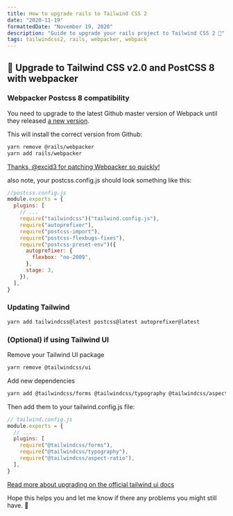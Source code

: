 ```yaml
---
title: How to upgrade rails to Tailwind CSS 2
date: "2020-11-19"
formattedDate: "November 19, 2020"
description: "Guide to upgrade your rails project to Tailwind CSS 2 🚀"
tags: tailwindcss2, rails, webpacker, webpack
---
```


## 🚀 Upgrade to Tailwind CSS v2.0 and PostCSS 8 with webpacker

### Webpacker Postcss 8 compatibility

You need to upgrade to the latest Github master version of Webpack until they released [a new version](https://github.com/rails/webpacker/issues/2782).

This will install the correct version from Github:

```bash
yarn remove @rails/webpacker
yarn add rails/webpacker
```

[Thanks, @excid3 for patching Webpacker so quickly!](https://github.com/rails/webpacker/pull/2783)

also note, your postcss.config.js should look something like this:

```js
//postcss.config.js
module.exports = {
  plugins: [
    // ...
    require("tailwindcss")("tailwind.config.js"),
    require("autoprefixer"),
    require("postcss-import"),
    require("postcss-flexbugs-fixes"),
    require("postcss-preset-env")({
      autoprefixer: {
        flexbox: "no-2009",
      },
      stage: 3,
    }),
  ],
}
```

### Updating Tailwind

```bash
yarn add tailwindcss@latest postcss@latest autoprefixer@latest
```

### (Optional) if using Tailwind UI

Remove your Tailwind UI package

```bash
yarn remove @tailwindcss/ui
```

Add new dependencies

```bash
yarn add @tailwindcss/forms @tailwindcss/typography @tailwindcss/aspect-ratio
```

Then add them to your tailwind.config.js file:

```js
// tailwind.config.js
module.exports = {
  // ...
  plugins: [
    require("@tailwindcss/forms"),
    require("@tailwindcss/typography"),
    require("@tailwindcss/aspect-ratio"),
  ],
}
```

[Read more about upgrading on the official tailwind ui docs](https://tailwindui.com/changes-for-v2#updating-your-tailwind-ui-projects)

Hope this helps you and let me know if there any problems you might still have. 🚀

